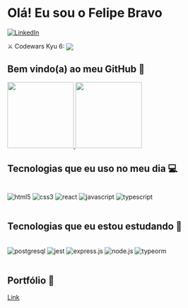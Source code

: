 # Olá! Eu sou o Felipe Bravo

[![LinkedIn](https://img.shields.io/badge/LinkedIn-0077B5?style=for-the-badge&logo=linkedin&logoColor=white)](https://www.linkedin.com/in/feebravo/)

⚔️ Codewars Kyu 6: <a href="https://www.codewars.com/users/felipebravo" target="_blank"> <img align="center" src="https://www.codewars.com/users/felipebravo/badges/small"> </a>

## Bem vindo(a) ao meu GitHub 👋

<div align="left">
    <a href="https://github.com/felipebravo">
      <img height="150em" src="https://github-readme-stats.vercel.app/api?username=felipebravo&theme=tokyonight"/>
      <img height="150em" src="https://github-readme-stats.vercel.app/api/top-langs/?username=felipebravo&theme=tokyonight&hide_border=false&&layout=compact"/>
    </a>
  </div>

## Tecnologias que eu uso no meu dia 💻

<div style='display: inline_block'><br/>
  <img alt='html5'  src='https://img.shields.io/badge/HTML5-E34F26?style=for-the-badge&logo=html5&logoColor=white'/>
  <img alt='css3'  src='https://img.shields.io/badge/CSS3-1572B6?style=for-the-badge&logo=css3&logoColor=white'/>
  <img alt='react'  src='https://img.shields.io/badge/React-20232A?style=for-the-badge&logo=react&logoColor=61DAFB'/>
  <img alt='javascript'  src='https://img.shields.io/badge/JavaScript-F7DF1E?style=for-the-badge&logo=javascript&logoColor=black'/>
  <img alt='typescript'  src='https://img.shields.io/badge/TypeScript-007ACC?style=for-the-badge&logo=typescript&logoColor=white'/>
</div><br/>

## Tecnologias que eu estou estudando 📖

<div style='display: inline_block'><br/>
  <img alt='postgresql' src='https://img.shields.io/badge/PostgreSQL-316192?style=for-the-badge&logo=postgresql&logoColor=white'>
  <img alt='jest' src='https://img.shields.io/badge/Jest-323330?style=for-the-badge&logo=Jest&logoColor=white'>
  <img alt='express.js' src='https://img.shields.io/badge/Express.js-404D59?style=for-the-badge'>
  <img alt='node.js' src='https://img.shields.io/badge/Node.js-43853D?style=for-the-badge&logo=node.js&logoColor=white'>
  <img alt='typeorm' src='https://img.shields.io/badge/TypeORM-E83524?style=for-the-badge&=appveyor'>
</div><br/>

## Portfólio 📁

<a href="https://portfolio-felipebravo.vercel.app/" target="_blank">Link</a>
